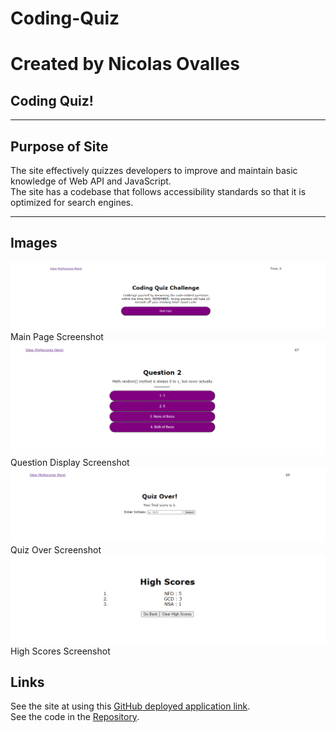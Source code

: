 # Coding-Quiz
# Created by Nicolas Ovalles

## Coding Quiz!
-----

## Purpose of Site

The site effectively quizzes developers to improve and maintain basic knowledge of Web API and JavaScript.<br/>
The site has a codebase that follows accessibility standards so that it is optimized for search engines.   

-----


## Images

![picture](.\assets\images\main-page.png)Main Page Screenshot
![picture](.\assets\images\question-2.png)Question Display Screenshot
![picture](.\assets\images\quiz-over.png)Quiz Over Screenshot
![picture](.\assets\images\high-scores.png)High Scores Screenshot



## Links

See the site at using this [GitHub deployed application link](https://nickovalles.github.io/coding-quiz/). <br/>
See the code in the [Repository](https://github.com/nickovalles/coding-quiz). 